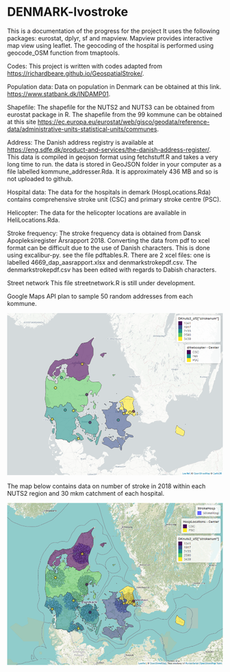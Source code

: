 # DENMARK-lvostroke
This is a documentation of the progress for the project
It uses the following packages: eurostat, dplyr, sf and mapview. Mapview provides interactive map view using leaflet. The geocoding of the hospital is performed using geocode_OSM function from tmaptools. 

Codes: 
This project is written with codes adapted from https://richardbeare.github.io/GeospatialStroke/. 

Population data: 
Data on population in Denmark can be obtained at this link. https://www.statbank.dk/INDAMP01. 

Shapefile: 
The shapefile for the NUTS2 and NUTS3 can be obtained from eurostat package in R. The shapefile from the 99 kommune can be obtained at this site https://ec.europa.eu/eurostat/web/gisco/geodata/reference-data/administrative-units-statistical-units/communes. 

Address:
The Danish address registry is available at https://eng.sdfe.dk/product-and-services/the-danish-address-register/. This data is compiled in geojson format using fetchstuff.R and takes a very long time to run. the data is stored in GeoJSON folder in your computer as a file labelled kommune_addresser.Rda. It is approximately 436 MB and so is not uploaded to github.

Hospital data:
The data for the hospitals in demark (HospLocations.Rda) contains comprehensive stroke unit (CSC) and primary stroke centre (PSC). 

Helicopter:
The data for the helicopter locations are available in HeliLocations.Rda.

Stroke frequency:
The stroke frequency data is obtained from Dansk Apopleksiregister Årsrapport 2018. Converting the data from pdf to xcel format can be difficult due to the use of Danish characters. This is done using excalibur-py. see the file pdftables.R. There are 2 xcel files: one is labelled 4669_dap_aasrapport.xlsx and denmarkstrokepdf.csv. The denmarkstrokepdf.csv has been edited with regards to Dabish characters.

Street network
This file streetnetwork.R is still under development.

Google Maps API
plan to sample 50 random addresses from each kommune.

[![denmark hospital](./denmark_stroke_nuts2.png)](./denmark_stroke_nuts2.html)

The map below contains data on number of stroke in 2018 within each NUTS2 region and 30 mkm catchment of each hospital.

[![denmark stroke hospital](./denmark_stroke_nuts2_catchment.png)](./denmark_stroke_nuts2_catchment.html)


